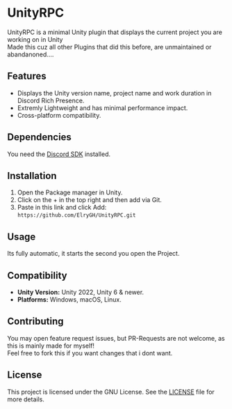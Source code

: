 # UnityRPC

UnityRPC is a minimal Unity plugin that displays the current project you are working on in Unity</br>
Made this cuz all other Plugins that did this before, are unmaintained or abandanoned....

## Features
- Displays the Unity version name, project name and work duration in Discord Rich Presence.
- Extremly Lightweight and has minimal performance impact.
- Cross-platform compatibility.

## Dependencies
You need the [Discord SDK](https://github.com/thetestgame/upm-discord-game-sdk) installed.

## Installation
1. Open the Package manager in Unity.
2. Click on the + in the top right and then add via Git.
3. Paste in this link and click Add: `https://github.com/ElryGH/UnityRPC.git`

## Usage
Its fully automatic, it starts the second you open the Project.

## Compatibility
- **Unity Version:** Unity 2022, Unity 6 & newer.
- **Platforms:** Windows, macOS, Linux.

## Contributing
You may open feature request issues, but PR-Requests are not welcome, as this is mainly made for myself!</br>
Feel free to fork this if you want changes that i dont want.

## License
This project is licensed under the GNU License. See the [LICENSE](LICENSE) file for more details.
